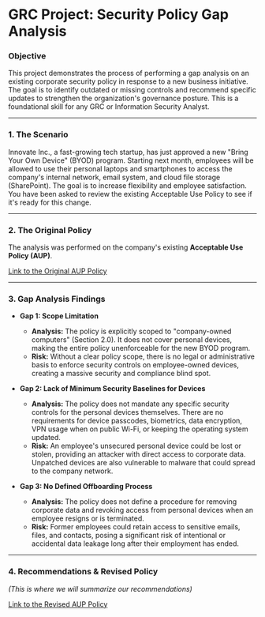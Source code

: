 # GRC Project: Security Policy Gap Analysis

### Objective
This project demonstrates the process of performing a gap analysis on an existing corporate security policy in response to a new business initiative. The goal is to identify outdated or missing controls and recommend specific updates to strengthen the organization's governance posture. This is a foundational skill for any GRC or Information Security Analyst.

---

### 1. The Scenario
Innovate Inc., a fast-growing tech startup, has just approved a new "Bring Your Own Device" (BYOD) program. Starting next month, employees will be allowed to use their personal laptops and smartphones to access the company's internal network, email system, and cloud file storage (SharePoint). The goal is to increase flexibility and employee satisfaction. You have been asked to review the existing Acceptable Use Policy to see if it's ready for this change.

---

### 2. The Original Policy
The analysis was performed on the company's existing **Acceptable Use Policy (AUP)**.

[Link to the Original AUP Policy](./Original_AUP_Policy.md)

---

### 3. Gap Analysis Findings

* **Gap 1: Scope Limitation**
    * **Analysis:** The policy is explicitly scoped to "company-owned computers" (Section 2.0). It does not cover personal devices, making the entire policy unenforceable for the new BYOD program.
    * **Risk:** Without a clear policy scope, there is no legal or administrative basis to enforce security controls on employee-owned devices, creating a massive security and compliance blind spot.
 
* **Gap 2: Lack of Minimum Security Baselines for Devices**
    * **Analysis:** The policy does not mandate any specific security controls for the personal devices themselves. There are no requirements for device passcodes, biometrics, data encryption, VPN usage when on public Wi-Fi, or keeping the operating system updated.
    * **Risk:** An employee's unsecured personal device could be lost or stolen, providing an attacker with direct access to corporate data. Unpatched devices are also vulnerable to malware that could spread to the company network.

* **Gap 3: No Defined Offboarding Process**
    * **Analysis:** The policy does not define a procedure for removing corporate data and revoking access from personal devices when an employee resigns or is terminated.
    * **Risk:** Former employees could retain access to sensitive emails, files, and contacts, posing a significant risk of intentional or accidental data leakage long after their employment has ended.
---

### 4. Recommendations & Revised Policy
*_(This is where we will summarize our recommendations)_*

[Link to the Revised AUP Policy](./Revised_AUP_Policy.md)
